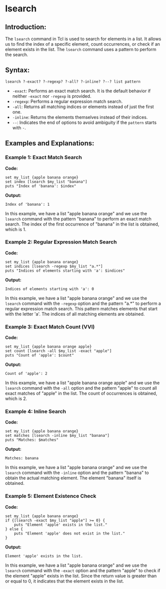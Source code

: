 # lsearch

## Introduction:

The `lsearch` command in Tcl is used to search for elements in a list. It allows us to find the index of a specific element, count occurrences, or check if an element exists in the list. The `lsearch` command uses a pattern to perform the search. 

## Syntax:

`lsearch ?-exact? ?-regexp? ?-all? ?-inline? ?--? list pattern`


- `-exact`: Performs an exact match search. It is the default behavior if neither `-exact` nor `-regexp` is provided.
- `-regexp`: Performs a regular expression match search.
- `-all`: Returns all matching indices or elements instead of just the first one.
- `-inline`: Returns the elements themselves instead of their indices.
- `--`: Indicates the end of options to avoid ambiguity if the `pattern` starts with `-`.

## Examples and Explanations:

### Example 1: Exact Match Search

**Code:**
``````
set my_list {apple banana orange}
set index [lsearch $my_list "banana"]
puts "Index of 'banana': $index"
``````

**Output:**
``````
Index of 'banana': 1
``````
In this example, we have a list "apple banana orange" and we use the `lsearch` command with the pattern "banana" to perform an exact match search. The index of the first occurrence of "banana" in the list is obtained, which is 1.

### Example 2: Regular Expression Match Search

**Code:**
``````
set my_list {apple banana orange}
set indices [lsearch -regexp $my_list "a.*"]
puts "Indices of elements starting with 'a': $indices"
``````

**Output:**
``````
Indices of elements starting with 'a': 0 
``````

In this example, we have a list "apple banana orange" and we use the `lsearch` command with the `-regexp` option and the pattern "a.*" to perform a regular expression match search. This pattern matches elements that start with the letter 'a'. The indices of all matching elements are obtained.

### Example 3: Exact Match Count (VVI)

**Code:**
``````
set my_list {apple banana orange apple}
set count [lsearch -all $my_list -exact "apple"]
puts "Count of 'apple': $count"
``````

**Output:**
``````
Count of 'apple': 2
``````

In this example, we have a list "apple banana orange apple" and we use the `lsearch` command with the `-all` option and the pattern "apple" to count all exact matches of "apple" in the list. The count of occurrences is obtained, which is 2.

### Example 4: Inline Search

**Code:**
``````
set my_list {apple banana orange}
set matches [lsearch -inline $my_list "banana"]
puts "Matches: $matches"
``````

**Output:**
``````
Matches: banana
``````

In this example, we have a list "apple banana orange" and we use the `lsearch` command with the `-inline` option and the pattern "banana" to obtain the actual matching element. The element "banana" itself is obtained.

### Example 5: Element Existence Check

**Code:**
``````
set my_list {apple banana orange}
if {[lsearch -exact $my_list "apple"] >= 0} {
    puts "Element 'apple' exists in the list."
} else {
    puts "Element 'apple' does not exist in the list."
}
``````

**Output:**
``````
Element 'apple' exists in the list.
``````

In this example, we have a list "apple banana orange" and we use the `lsearch` command with the `-exact` option and the pattern "apple" to check if the element "apple" exists in the list. Since the return value is greater than or equal to 0, it indicates that the element exists in the list.

